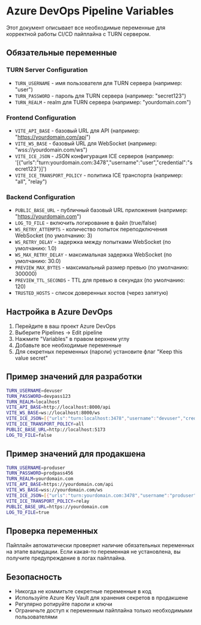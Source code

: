 # Azure DevOps Pipeline Variables

Этот документ описывает все необходимые переменные для корректной работы CI/CD пайплайна с TURN сервером.

## Обязательные переменные

### TURN Server Configuration
- `TURN_USERNAME` - имя пользователя для TURN сервера (например: "user")
- `TURN_PASSWORD` - пароль для TURN сервера (например: "secret123")
- `TURN_REALM` - realm для TURN сервера (например: "yourdomain.com")

### Frontend Configuration
- `VITE_API_BASE` - базовый URL для API (например: "https://yourdomain.com/api")
- `VITE_WS_BASE` - базовый URL для WebSocket (например: "wss://yourdomain.com/ws")
- `VITE_ICE_JSON` - JSON конфигурация ICE серверов (например: '[{"urls":"turn:yourdomain.com:3478","username":"user","credential":"secret123"}]')
- `VITE_ICE_TRANSPORT_POLICY` - политика ICE транспорта (например: "all", "relay")

### Backend Configuration
- `PUBLIC_BASE_URL` - публичный базовый URL приложения (например: "https://yourdomain.com")
- `LOG_TO_FILE` - включить логирование в файл (true/false)
- `WS_RETRY_ATTEMPTS` - количество попыток переподключения WebSocket (по умолчанию: 3)
- `WS_RETRY_DELAY` - задержка между попытками WebSocket (по умолчанию: 1.0)
- `WS_MAX_RETRY_DELAY` - максимальная задержка WebSocket (по умолчанию: 30.0)
- `PREVIEW_MAX_BYTES` - максимальный размер превью (по умолчанию: 300000)
- `PREVIEW_TTL_SECONDS` - TTL для превью в секундах (по умолчанию: 120)
- `TRUSTED_HOSTS` - список доверенных хостов (через запятую)



## Настройка в Azure DevOps

1. Перейдите в ваш проект Azure DevOps
2. Выберите Pipelines → Edit pipeline
3. Нажмите "Variables" в правом верхнем углу
4. Добавьте все необходимые переменные
5. Для секретных переменных (пароли) установите флаг "Keep this value secret"

## Пример значений для разработки

```bash
TURN_USERNAME=devuser
TURN_PASSWORD=devpass123
TURN_REALM=localhost
VITE_API_BASE=http://localhost:8000/api
VITE_WS_BASE=ws://localhost:8000/ws
VITE_ICE_JSON=[{"urls":"turn:localhost:3478","username":"devuser","credential":"devpass123"}]
VITE_ICE_TRANSPORT_POLICY=all
PUBLIC_BASE_URL=http://localhost:5173
LOG_TO_FILE=false
```

## Пример значений для продакшена

```bash
TURN_USERNAME=produser
TURN_PASSWORD=prodpass456
TURN_REALM=yourdomain.com
VITE_API_BASE=https://yourdomain.com/api
VITE_WS_BASE=wss://yourdomain.com/ws
VITE_ICE_JSON=[{"urls":"turn:yourdomain.com:3478","username":"produser","credential":"prodpass456"}]
VITE_ICE_TRANSPORT_POLICY=relay
PUBLIC_BASE_URL=https://yourdomain.com
LOG_TO_FILE=true
```

## Проверка переменных

Пайплайн автоматически проверяет наличие обязательных переменных на этапе валидации. Если какая-то переменная не установлена, вы получите предупреждение в логах пайплайна.

## Безопасность

- Никогда не коммитьте секретные переменные в код
- Используйте Azure Key Vault для хранения секретов в продакшене
- Регулярно ротируйте пароли и ключи
- Ограничьте доступ к переменным пайплайна только необходимыми пользователями

